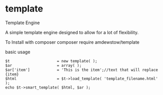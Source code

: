 # template
Template Engine

A simple template engine designed to allow for a lot of flexibility. 


To Install with composer
composer require amdewstow/template


basic usage

    $t                     = new template( );
    $ar                    = array( );
    $ar['item']            = 'This is the item';//text that will replace {item}
    $html                  = $t->load_template( 'template_filename.html' );
    echo $t->smart_template( $html, $ar );